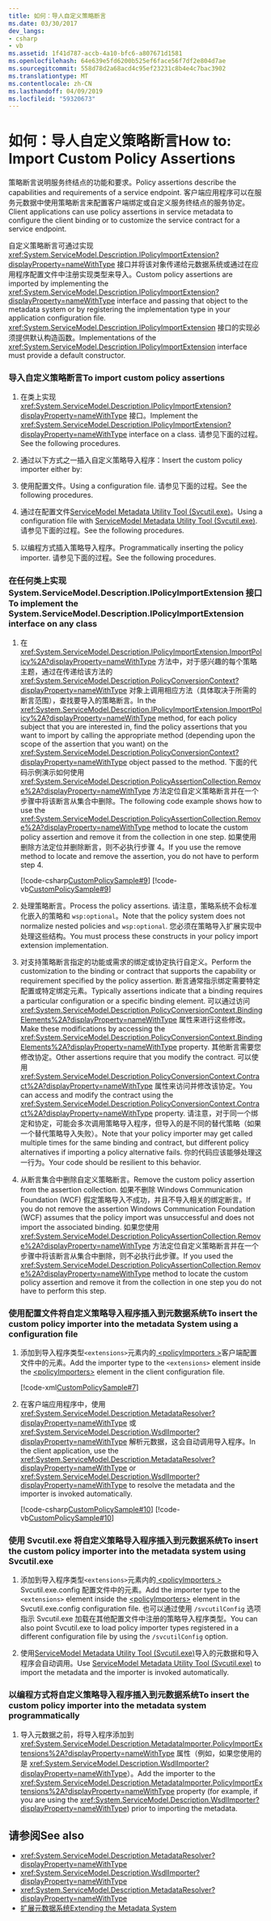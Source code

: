 ```yaml
---
title: 如何：导人自定义策略断言
ms.date: 03/30/2017
dev_langs:
- csharp
- vb
ms.assetid: 1f41d787-accb-4a10-bfc6-a807671d1581
ms.openlocfilehash: 64e639e5fd6200b525ef6face56f7df2e804d7ae
ms.sourcegitcommit: 558d78d2a68acd4c95ef23231c8b4e4c7bac3902
ms.translationtype: MT
ms.contentlocale: zh-CN
ms.lasthandoff: 04/09/2019
ms.locfileid: "59320673"
---
```

# <a name="how-to-import-custom-policy-assertions"></a><span data-ttu-id="fc9b2-102">如何：导人自定义策略断言</span><span class="sxs-lookup"><span data-stu-id="fc9b2-102">How to: Import Custom Policy Assertions</span></span>
<span data-ttu-id="fc9b2-103">策略断言说明服务终结点的功能和要求。</span><span class="sxs-lookup"><span data-stu-id="fc9b2-103">Policy assertions describe the capabilities and requirements of a service endpoint.</span></span>  <span data-ttu-id="fc9b2-104">客户端应用程序可以在服务元数据中使用策略断言来配置客户端绑定或自定义服务终结点的服务协定。</span><span class="sxs-lookup"><span data-stu-id="fc9b2-104">Client applications can use policy assertions in service metadata to configure the client binding or to customize the service contract for a service endpoint.</span></span>  
  
 <span data-ttu-id="fc9b2-105">自定义策略断言可通过实现 <xref:System.ServiceModel.Description.IPolicyImportExtension?displayProperty=nameWithType> 接口并将该对象传递给元数据系统或通过在应用程序配置文件中注册实现类型来导入。</span><span class="sxs-lookup"><span data-stu-id="fc9b2-105">Custom policy assertions are imported by implementing the <xref:System.ServiceModel.Description.IPolicyImportExtension?displayProperty=nameWithType> interface and passing that object to the metadata system or by registering the implementation type in your application configuration file.</span></span>  <span data-ttu-id="fc9b2-106"><xref:System.ServiceModel.Description.IPolicyImportExtension> 接口的实现必须提供默认构造函数。</span><span class="sxs-lookup"><span data-stu-id="fc9b2-106">Implementations of the <xref:System.ServiceModel.Description.IPolicyImportExtension> interface must provide a default constructor.</span></span>  
  
### <a name="to-import-custom-policy-assertions"></a><span data-ttu-id="fc9b2-107">导入自定义策略断言</span><span class="sxs-lookup"><span data-stu-id="fc9b2-107">To import custom policy assertions</span></span>  
  
1. <span data-ttu-id="fc9b2-108">在类上实现 <xref:System.ServiceModel.Description.IPolicyImportExtension?displayProperty=nameWithType> 接口。</span><span class="sxs-lookup"><span data-stu-id="fc9b2-108">Implement the <xref:System.ServiceModel.Description.IPolicyImportExtension?displayProperty=nameWithType> interface on a class.</span></span> <span data-ttu-id="fc9b2-109">请参见下面的过程。</span><span class="sxs-lookup"><span data-stu-id="fc9b2-109">See the following procedures.</span></span>  
  
2. <span data-ttu-id="fc9b2-110">通过以下方式之一插入自定义策略导入程序：</span><span class="sxs-lookup"><span data-stu-id="fc9b2-110">Insert the custom policy importer either by:</span></span>  
  
3. <span data-ttu-id="fc9b2-111">使用配置文件。</span><span class="sxs-lookup"><span data-stu-id="fc9b2-111">Using a configuration file.</span></span> <span data-ttu-id="fc9b2-112">请参见下面的过程。</span><span class="sxs-lookup"><span data-stu-id="fc9b2-112">See the following procedures.</span></span>  
  
4. <span data-ttu-id="fc9b2-113">通过在配置文件[ServiceModel Metadata Utility Tool (Svcutil.exe)](../../../../docs/framework/wcf/servicemodel-metadata-utility-tool-svcutil-exe.md)。</span><span class="sxs-lookup"><span data-stu-id="fc9b2-113">Using a configuration file with [ServiceModel Metadata Utility Tool (Svcutil.exe)](../../../../docs/framework/wcf/servicemodel-metadata-utility-tool-svcutil-exe.md).</span></span> <span data-ttu-id="fc9b2-114">请参见下面的过程。</span><span class="sxs-lookup"><span data-stu-id="fc9b2-114">See the following procedures.</span></span>  
  
5. <span data-ttu-id="fc9b2-115">以编程方式插入策略导入程序。</span><span class="sxs-lookup"><span data-stu-id="fc9b2-115">Programmatically inserting the policy importer.</span></span> <span data-ttu-id="fc9b2-116">请参见下面的过程。</span><span class="sxs-lookup"><span data-stu-id="fc9b2-116">See the following procedures.</span></span>  
  
### <a name="to-implement-the-systemservicemodeldescriptionipolicyimportextension-interface-on-any-class"></a><span data-ttu-id="fc9b2-117">在任何类上实现 System.ServiceModel.Description.IPolicyImportExtension 接口</span><span class="sxs-lookup"><span data-stu-id="fc9b2-117">To implement the System.ServiceModel.Description.IPolicyImportExtension interface on any class</span></span>  
  
1. <span data-ttu-id="fc9b2-118">在 <xref:System.ServiceModel.Description.IPolicyImportExtension.ImportPolicy%2A?displayProperty=nameWithType> 方法中，对于感兴趣的每个策略主题，通过在传递给该方法的 <xref:System.ServiceModel.Description.PolicyConversionContext?displayProperty=nameWithType> 对象上调用相应方法（具体取决于所需的断言范围），查找要导入的策略断言。</span><span class="sxs-lookup"><span data-stu-id="fc9b2-118">In the <xref:System.ServiceModel.Description.IPolicyImportExtension.ImportPolicy%2A?displayProperty=nameWithType> method, for each policy subject that you are interested in, find the policy assertions that you want to import by calling the appropriate method (depending upon the scope of the assertion that you want) on the <xref:System.ServiceModel.Description.PolicyConversionContext?displayProperty=nameWithType> object passed to the method.</span></span> <span data-ttu-id="fc9b2-119">下面的代码示例演示如何使用 <xref:System.ServiceModel.Description.PolicyAssertionCollection.Remove%2A?displayProperty=nameWithType> 方法定位自定义策略断言并在一个步骤中将该断言从集合中删除。</span><span class="sxs-lookup"><span data-stu-id="fc9b2-119">The following code example shows how to use the <xref:System.ServiceModel.Description.PolicyAssertionCollection.Remove%2A?displayProperty=nameWithType> method to locate the custom policy assertion and remove it from the collection in one step.</span></span> <span data-ttu-id="fc9b2-120">如果使用删除方法定位并删除断言，则不必执行步骤 4。</span><span class="sxs-lookup"><span data-stu-id="fc9b2-120">If you use the remove method to locate and remove the assertion, you do not have to perform step 4.</span></span>  
  
     [!code-csharp[CustomPolicySample#9](../../../../samples/snippets/csharp/VS_Snippets_CFX/custompolicysample/cs/policyimporter.cs#9)]
     [!code-vb[CustomPolicySample#9](../../../../samples/snippets/visualbasic/VS_Snippets_CFX/custompolicysample/vb/policyimporter.vb#9)]  
  
2. <span data-ttu-id="fc9b2-121">处理策略断言。</span><span class="sxs-lookup"><span data-stu-id="fc9b2-121">Process the policy assertions.</span></span> <span data-ttu-id="fc9b2-122">请注意，策略系统不会标准化嵌入的策略和 `wsp:optional`。</span><span class="sxs-lookup"><span data-stu-id="fc9b2-122">Note that the policy system does not normalize nested policies and `wsp:optional`.</span></span> <span data-ttu-id="fc9b2-123">您必须在策略导入扩展实现中处理这些结构。</span><span class="sxs-lookup"><span data-stu-id="fc9b2-123">You must process these constructs in your policy import extension implementation.</span></span>  
  
3. <span data-ttu-id="fc9b2-124">对支持策略断言指定的功能或需求的绑定或协定执行自定义。</span><span class="sxs-lookup"><span data-stu-id="fc9b2-124">Perform the customization to the binding or contract that supports the capability or requirement specified by the policy assertion.</span></span> <span data-ttu-id="fc9b2-125">断言通常指示绑定需要特定配置或特定绑定元素。</span><span class="sxs-lookup"><span data-stu-id="fc9b2-125">Typically assertions indicate that a binding requires a particular configuration or a specific binding element.</span></span> <span data-ttu-id="fc9b2-126">可以通过访问 <xref:System.ServiceModel.Description.PolicyConversionContext.BindingElements%2A?displayProperty=nameWithType> 属性来进行这些修改。</span><span class="sxs-lookup"><span data-stu-id="fc9b2-126">Make these modifications by accessing the <xref:System.ServiceModel.Description.PolicyConversionContext.BindingElements%2A?displayProperty=nameWithType> property.</span></span> <span data-ttu-id="fc9b2-127">其他断言需要您修改协定。</span><span class="sxs-lookup"><span data-stu-id="fc9b2-127">Other assertions require that you modify the contract.</span></span>  <span data-ttu-id="fc9b2-128">可以使用 <xref:System.ServiceModel.Description.PolicyConversionContext.Contract%2A?displayProperty=nameWithType> 属性来访问并修改该协定。</span><span class="sxs-lookup"><span data-stu-id="fc9b2-128">You can access and modify the contract using the <xref:System.ServiceModel.Description.PolicyConversionContext.Contract%2A?displayProperty=nameWithType> property.</span></span>  <span data-ttu-id="fc9b2-129">请注意，对于同一个绑定和协定，可能会多次调用策略导入程序，但导入的是不同的替代策略（如果一个替代策略导入失败）。</span><span class="sxs-lookup"><span data-stu-id="fc9b2-129">Note that your policy importer may get called multiple times for the same binding and contract, but different policy alternatives if importing a policy alternative fails.</span></span> <span data-ttu-id="fc9b2-130">你的代码应该能够处理这一行为。</span><span class="sxs-lookup"><span data-stu-id="fc9b2-130">Your code should be resilient to this behavior.</span></span>  
  
4. <span data-ttu-id="fc9b2-131">从断言集合中删除自定义策略断言。</span><span class="sxs-lookup"><span data-stu-id="fc9b2-131">Remove the custom policy assertion from the assertion collection.</span></span> <span data-ttu-id="fc9b2-132">如果不删除 Windows Communication Foundation (WCF) 假定策略导入不成功，并且不导入相关的绑定断言。</span><span class="sxs-lookup"><span data-stu-id="fc9b2-132">If you do not remove the assertion Windows Communication Foundation (WCF) assumes that the policy import was unsuccessful and does not import the associated binding.</span></span> <span data-ttu-id="fc9b2-133">如果您使用 <xref:System.ServiceModel.Description.PolicyAssertionCollection.Remove%2A?displayProperty=nameWithType> 方法定位自定义策略断言并在一个步骤中将该断言从集合中删除，则不必执行此步骤。</span><span class="sxs-lookup"><span data-stu-id="fc9b2-133">If you used the <xref:System.ServiceModel.Description.PolicyAssertionCollection.Remove%2A?displayProperty=nameWithType> method to locate the custom policy assertion and remove it from the collection in one step you do not have to perform this step.</span></span>  
  
### <a name="to-insert-the-custom-policy-importer-into-the-metadata-system-using-a-configuration-file"></a><span data-ttu-id="fc9b2-134">使用配置文件将自定义策略导入程序插入到元数据系统</span><span class="sxs-lookup"><span data-stu-id="fc9b2-134">To insert the custom policy importer into the metadata System using a configuration file</span></span>  
  
1. <span data-ttu-id="fc9b2-135">添加到导入程序类型`<extensions>`元素内的[ \<policyImporters >](../../../../docs/framework/configure-apps/file-schema/wcf/policyimporters.md)客户端配置文件中的元素。</span><span class="sxs-lookup"><span data-stu-id="fc9b2-135">Add the importer type to the `<extensions>` element inside the [\<policyImporters>](../../../../docs/framework/configure-apps/file-schema/wcf/policyimporters.md) element in the client configuration file.</span></span>  
  
     [!code-xml[CustomPolicySample#7](../../../../samples/snippets/csharp/VS_Snippets_CFX/custompolicysample/cs/client.exe.config#7)]   
  
2. <span data-ttu-id="fc9b2-136">在客户端应用程序中，使用 <xref:System.ServiceModel.Description.MetadataResolver?displayProperty=nameWithType> 或 <xref:System.ServiceModel.Description.WsdlImporter?displayProperty=nameWithType> 解析元数据，这会自动调用导入程序。</span><span class="sxs-lookup"><span data-stu-id="fc9b2-136">In the client application, use the <xref:System.ServiceModel.Description.MetadataResolver?displayProperty=nameWithType> or <xref:System.ServiceModel.Description.WsdlImporter?displayProperty=nameWithType> to resolve the metadata and the importer is invoked automatically.</span></span>  
  
     [!code-csharp[CustomPolicySample#10](../../../../samples/snippets/csharp/VS_Snippets_CFX/custompolicysample/cs/client.cs#10)]
     [!code-vb[CustomPolicySample#10](../../../../samples/snippets/visualbasic/VS_Snippets_CFX/custompolicysample/vb/client.vb#10)]  
  
### <a name="to-insert-the-custom-policy-importer-into-the-metadata-system-using-svcutilexe"></a><span data-ttu-id="fc9b2-137">使用 Svcutil.exe 将自定义策略导入程序插入到元数据系统</span><span class="sxs-lookup"><span data-stu-id="fc9b2-137">To insert the custom policy importer into the metadata system using Svcutil.exe</span></span>  
  
1. <span data-ttu-id="fc9b2-138">添加到导入程序类型`<extensions>`元素内的[ \<policyImporters >](../../../../docs/framework/configure-apps/file-schema/wcf/policyimporters.md) Svcutil.exe.config 配置文件中的元素。</span><span class="sxs-lookup"><span data-stu-id="fc9b2-138">Add the importer type to the `<extensions>` element inside the [\<policyImporters>](../../../../docs/framework/configure-apps/file-schema/wcf/policyimporters.md) element in the Svcutil.exe.config configuration file.</span></span> <span data-ttu-id="fc9b2-139">也可以通过使用 `/svcutilConfig` 选项指示 Svcutil.exe 加载在其他配置文件中注册的策略导入程序类型。</span><span class="sxs-lookup"><span data-stu-id="fc9b2-139">You can also point Svcutil.exe to load policy importer types registered in a different configuration file by using the `/svcutilConfig` option.</span></span>  
  
2. <span data-ttu-id="fc9b2-140">使用[ServiceModel Metadata Utility Tool (Svcutil.exe)](../../../../docs/framework/wcf/servicemodel-metadata-utility-tool-svcutil-exe.md)导入的元数据和导入程序会自动调用。</span><span class="sxs-lookup"><span data-stu-id="fc9b2-140">Use [ServiceModel Metadata Utility Tool (Svcutil.exe)](../../../../docs/framework/wcf/servicemodel-metadata-utility-tool-svcutil-exe.md) to import the metadata and the importer is invoked automatically.</span></span>  
  
### <a name="to-insert-the-custom-policy-importer-into-the-metadata-system-programmatically"></a><span data-ttu-id="fc9b2-141">以编程方式将自定义策略导入程序插入到元数据系统</span><span class="sxs-lookup"><span data-stu-id="fc9b2-141">To insert the custom policy importer into the metadata system programmatically</span></span>  
  
1. <span data-ttu-id="fc9b2-142">导入元数据之前，将导入程序添加到 <xref:System.ServiceModel.Description.MetadataImporter.PolicyImportExtensions%2A?displayProperty=nameWithType> 属性（例如，如果您使用的是 <xref:System.ServiceModel.Description.WsdlImporter?displayProperty=nameWithType>）。</span><span class="sxs-lookup"><span data-stu-id="fc9b2-142">Add the importer to the <xref:System.ServiceModel.Description.MetadataImporter.PolicyImportExtensions%2A?displayProperty=nameWithType> property (for example, if you are using the <xref:System.ServiceModel.Description.WsdlImporter?displayProperty=nameWithType>) prior to importing the metadata.</span></span>  
  
## <a name="see-also"></a><span data-ttu-id="fc9b2-143">请参阅</span><span class="sxs-lookup"><span data-stu-id="fc9b2-143">See also</span></span>

- <xref:System.ServiceModel.Description.MetadataResolver?displayProperty=nameWithType>
- <xref:System.ServiceModel.Description.WsdlImporter?displayProperty=nameWithType>
- <xref:System.ServiceModel.Description.MetadataResolver?displayProperty=nameWithType>
- [<span data-ttu-id="fc9b2-144">扩展元数据系统</span><span class="sxs-lookup"><span data-stu-id="fc9b2-144">Extending the Metadata System</span></span>](../../../../docs/framework/wcf/extending/extending-the-metadata-system.md)
